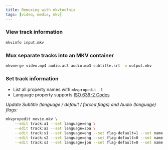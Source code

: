 ```yaml
---
title: Remuxing with mkvtoolnix
tags: [video, media, mkv]
---
```


### View track information

```sh
mkvinfo input.mkv
```

### Mux separate tracks into an MKV container

```sh
mkvmerge video.mp4 audio.ac3 audio.mp3 subtitle.srt -o output.mkv
```


### Set track information

* List all property names with `mkvpropedit -l`
* Language property supports [ISO 639-2 Codes](https://en.wikipedia.org/wiki/List_of_ISO_639-2_codes)

_Update Subtitle (language / default / forced flags) and Audio (language) flags:_

```sh
mkvpropedit movie.mkv \
    --edit track:a1 --set language=eng \
    --edit track:a2 --set language=spa \
    --edit track:s1 --set language=eng --set flag-default=1 --set name "English" \
    --edit track:s2 --set language=eng --set flag-default=0 --set name "English (Forced)" --set flag-forced=1 \
    --edit track:s3 --set language=jpn --set flag-default=0 --set name "Japanese"
```

